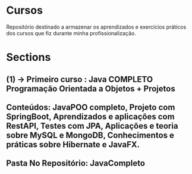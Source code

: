 # Cursos
Repositório destinado a armazenar os aprendizados e exercícios práticos dos cursos que fiz durante minha profissionalização.

# Sections
(1) -> Primeiro curso : Java COMPLETO Programação Orientada a Objetos + Projetos
<br />
<br />
Conteúdos: JavaPOO completo, Projeto com SpringBoot, Aprendizados e aplicações com RestAPI, Testes com JPA, Aplicações e teoria sobre MySQL e MongoDB, Conhecimentos e práticas sobre Hibernate e JavaFX.
<br />
<br />
Pasta No Repositório: JavaCompleto
<br />
---------------------------------------------------------------------------------------------------